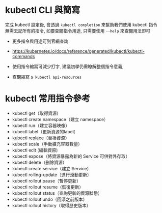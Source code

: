 # kubectl CLI 與簡寫

完成 kubectl 設定後, 會透過 `kubectl completion` 來幫助我們使用 kubectl 指令
無需去記所有的指令, 如要查閱指令用途, 只需要使用 `--help` 來查閱用法即可

-  更多指令與用途可到官網查詢
-  <https://kubernetes.io/docs/reference/generated/kubectl/kubectl-commands>

-  使用指令縮寫可減少打字, 建議初學仍需瞭解整個指令意義, 
-  查閱縮寫 `$ kubectl api-resources`


# kubectl 常用指令參考

-  kubectl get（取得資源）
-  kubectl create namespace（建立 namespace）
-  kubectl run（建立容器映像）
-  kubectl label（更新資源的label）
-  kubectl replace（替換資源）
-  kubectl scale（手動擴充容器數量）
-  kubectl edit (編輯資原)
-  kubectl expose（將資源暴露為新的 Service 可供對外存取）
-  kubectl delete（删除資源）
-  kubectl create service（建立 Service）
-  kubectl rolling-update（進行滾動更新）
-  kubectl rollout pause（暫停更新）
-  kubectl rollout resume（恢復更新）
-  kubectl rollout status（查詢更新的資源狀態）
-  kubectl rollout undo（回滾之前版本）
-  kubectl rollout history（取得歷史版本）